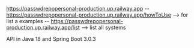 https://passwdrepopersonal-production.up.railway.app
-- https://passwdrepopersonal-production.up.railway.app/howToUse --> for list a examples
-- https://passwdrepopersonal-production.up.railway.app/list --> list all systems

API in Java 18 and Spring Boot 3.0.3
